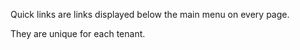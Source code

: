 Quick links are links displayed below the main menu on every page.

They are unique for each tenant.
